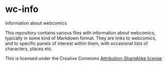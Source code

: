 # wc-info
Information about webcomics

This repository contains various files with information about
webcomics, typically in some kind of Markdown format. They are
links to webcomics, and to specific panels of interest within
them, with occasional lists of characters, places etc.

This is licensed under the Creative Commons
[Attribution-ShareAlike license](https://creativecommons.org/licenses/by-sa/4.0/legalcode)
